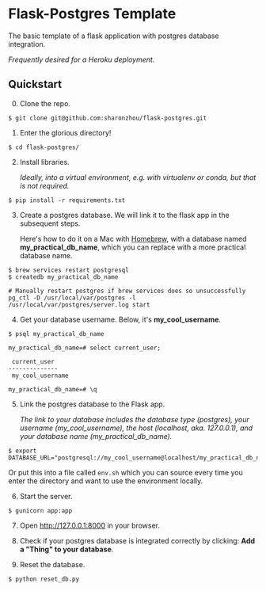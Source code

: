 # Flask-Postgres Template
The basic template of a flask application with postgres database integration.

_Frequently desired for a Heroku deployment._

## Quickstart

0.  Clone the repo.

```
$ git clone git@github.com:sharonzhou/flask-postgres.git
```

1.  Enter the glorious directory!

```
$ cd flask-postgres/
```

2.  Install libraries.

	_Ideally, into a virtual environment, e.g. with virtualenv or conda, but that is not required._

```
$ pip install -r requirements.txt
```

3.  Create a postgres database. We will link it to the flask app in the subsequent steps.

	Here's how to do it on a Mac with [Homebrew](https://brew.sh/), with a database named **my_practical_db_name**, which you can replace with a more practical database name.

```
$ brew services restart postgresql
$ createdb my_practical_db_name
```

```
# Manually restart postgres if brew services does so unsuccessfully
pg_ctl -D /usr/local/var/postgres -l /usr/local/var/postgres/server.log start
```

4.  Get your database username. Below, it's **my_cool_username**.

```
$ psql my_practical_db_name

my_practical_db_name=# select current_user;

 current_user 
--------------
 my_cool_username

my_practical_db_name=# \q

```

5. Link the postgres database to the Flask app. 
	
	_The link to your database includes the database type (postgres), your username (my_cool_username), the host (localhost, aka. 127.0.0.1), and your database name (my_practical_db_name)._

```
$ export DATABASE_URL="postgresql://my_cool_username@localhost/my_practical_db_name"
```

Or put this into a file called `env.sh` which you can source every time you enter the directory and want to use the environment locally.

6.  Start the server.

```
$ gunicorn app:app
```

7.  Open http://127.0.0.1:8000 in your browser.

8.  Check if your postgres database is integrated correctly by clicking: **Add a "Thing" to your database**.

9.  Reset the database. 
```
$ python reset_db.py
``` 
